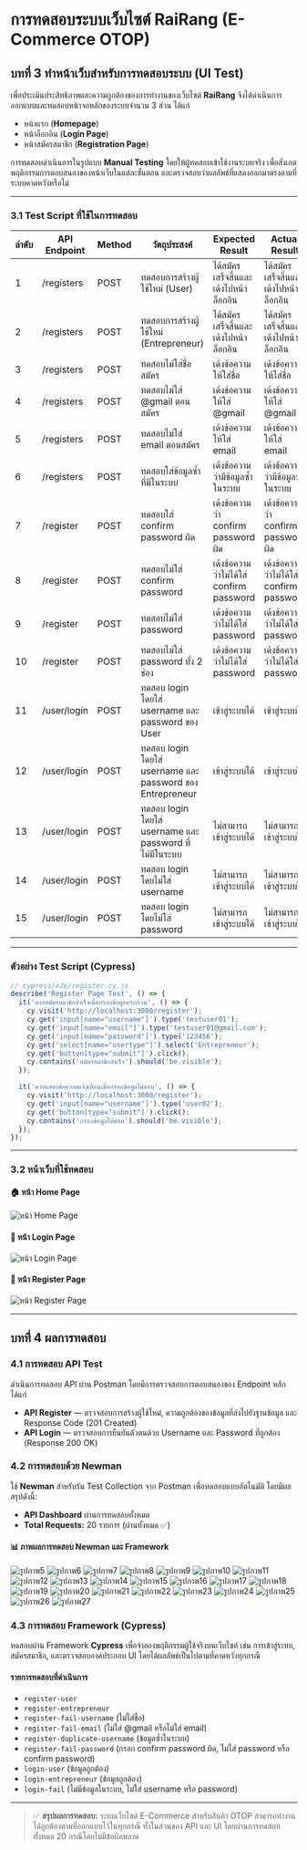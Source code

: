 # การทดสอบระบบเว็บไซต์ RaiRang (E-Commerce OTOP)

## บทที่ 3 ทำหน้าเว็บสำหรับการทดสอบระบบ (UI Test)

เพื่อประเมินประสิทธิภาพและความถูกต้องของการทำงานของเว็บไซต์ **RaiRang** จึงได้ดำเนินการออกแบบและทดสอบหน้าจอหลักของระบบจำนวน 3 ส่วน ได้แก่

* หน้าแรก (**Homepage**)
* หน้าล็อกอิน (**Login Page**)
* หน้าสมัครสมาชิก (**Registration Page**)

การทดสอบดำเนินการในรูปแบบ **Manual Testing** โดยให้ผู้ทดสอบเข้าใช้งานระบบจริง เพื่อสังเกตพฤติกรรมการตอบสนองของหน้าเว็บในแต่ละขั้นตอน และตรวจสอบว่าผลลัพธ์ที่แสดงออกมาตรงตามที่ระบบคาดหวังหรือไม่

---

### 3.1 Test Script ที่ใช้ในการทดสอบ

| ลำดับ | API Endpoint | Method | วัตถุประสงค์                                              | Expected Result                          | Actual Result                            | สถานะ |
| ----- | ------------ | ------ | --------------------------------------------------------- | ---------------------------------------- | ---------------------------------------- | ----- |
| 1     | /registers   | POST   | ทดสอบการสร้างผู้ใช้ใหม่ (User)                            | ได้สมัครเสร็จสิ้นและเด้งไปหน้าล็อกอิน    | ได้สมัครเสร็จสิ้นและเด้งไปหน้าล็อกอิน    | ✅     |
| 2     | /registers   | POST   | ทดสอบการสร้างผู้ใช้ใหม่ (Entrepreneur)                    | ได้สมัครเสร็จสิ้นและเด้งไปหน้าล็อกอิน    | ได้สมัครเสร็จสิ้นและเด้งไปหน้าล็อกอิน    | ✅     |
| 3     | /registers   | POST   | ทดสอบไม่ใส่ชื่อสมัคร                                      | เด้งข้อความให้ใส่ชื่อ                    | เด้งข้อความให้ใส่ชื่อ                    | ✅     |
| 4     | /registers   | POST   | ทดสอบไม่ใส่ @gmail ตอนสมัคร                               | เด้งข้อความให้ใส่ @gmail                 | เด้งข้อความให้ใส่ @gmail                 | ✅     |
| 5     | /registers   | POST   | ทดสอบไม่ใส่ email ตอนสมัคร                                | เด้งข้อความให้ใส่ email                  | เด้งข้อความให้ใส่ email                  | ✅     |
| 6     | /registers   | POST   | ทดสอบใส่ข้อมูลซ้ำที่มีในระบบ                              | เด้งข้อความว่ามีข้อมูลซ้ำในระบบ          | เด้งข้อความว่ามีข้อมูลซ้ำในระบบ          | ✅     |
| 7     | /register    | POST   | ทดสอบใส่ confirm password ผิด                             | เด้งข้อความว่า confirm password ผิด      | เด้งข้อความว่า confirm password ผิด      | ✅     |
| 8     | /register    | POST   | ทดสอบไม่ใส่ confirm password                              | เด้งข้อความว่าไม่ได้ใส่ confirm password | เด้งข้อความว่าไม่ได้ใส่ confirm password | ✅     |
| 9     | /register    | POST   | ทดสอบไม่ใส่ password                                      | เด้งข้อความว่าไม่ได้ใส่ password         | เด้งข้อความว่าไม่ได้ใส่ password         | ✅     |
| 10    | /register    | POST   | ทดสอบไม่ใส่ password ทั้ง 2 ช่อง                          | เด้งข้อความว่าไม่ได้ใส่ password         | เด้งข้อความว่าไม่ได้ใส่ password         | ✅     |
| 11    | /user/login  | POST   | ทดสอบ login โดยใส่ username และ password ของ User         | เข้าสู่ระบบได้                           | เข้าสู่ระบบได้                           | ✅     |
| 12    | /user/login  | POST   | ทดสอบ login โดยใส่ username และ password ของ Entrepreneur | เข้าสู่ระบบได้                           | เข้าสู่ระบบได้                           | ✅     |
| 13    | /user/login  | POST   | ทดสอบ login โดยใส่ username และ password ที่ไม่มีในระบบ   | ไม่สามารถเข้าสู่ระบบได้                  | ไม่สามารถเข้าสู่ระบบได้                  | ✅     |
| 14    | /user/login  | POST   | ทดสอบ login โดยไม่ใส่ username                            | ไม่สามารถเข้าสู่ระบบได้                  | ไม่สามารถเข้าสู่ระบบได้                  | ✅     |
| 15    | /user/login  | POST   | ทดสอบ login โดยไม่ใส่ password                            | ไม่สามารถเข้าสู่ระบบได้                  | ไม่สามารถเข้าสู่ระบบได้                  | ✅     |

---

### ตัวอย่าง Test Script (Cypress)

```js
// cypress/e2e/register.cy.js
describe('Register Page Test', () => {
  it('ควรสมัครสมาชิกสำเร็จเมื่อกรอกข้อมูลครบถ้วน', () => {
    cy.visit('http://localhost:3000/register');
    cy.get('input[name="username"]').type('testuser01');
    cy.get('input[name="email"]').type('testuser01@gmail.com');
    cy.get('input[name="password"]').type('123456');
    cy.get('select[name="usertype"]').select('Entrepreneur');
    cy.get('button[type="submit"]').click();
    cy.contains('สมัครสมาชิกสำเร็จ').should('be.visible');
  });

  it('ควรแสดงข้อความแจ้งเตือนเมื่อกรอกข้อมูลไม่ครบ', () => {
    cy.visit('http://localhost:3000/register');
    cy.get('input[name="username"]').type('user02');
    cy.get('button[type="submit"]').click();
    cy.contains('กรอกข้อมูลให้ครบ').should('be.visible');
  });
});
```

---

### 3.2 หน้าเว็บที่ใช้ทดสอบ

#### 🏠 หน้า Home Page

![หน้า Home Page](https://raw.githubusercontent.com/PATHAPHON/Software-Testing-Final/main/report/cypress/รูปภาพ2.png)

#### 🔐 หน้า Login Page

![หน้า Login Page](https://raw.githubusercontent.com/PATHAPHON/Software-Testing-Final/main/report/cypress/รูปภาพ3.png)

#### 📝 หน้า Register Page

![หน้า Register Page](https://raw.githubusercontent.com/PATHAPHON/Software-Testing-Final/main/report/cypress/รูปภาพ4.png)

---

## บทที่ 4 ผลการทดสอบ

### 4.1 การทดสอบ API Test

ดำเนินการทดสอบ API ผ่าน Postman โดยมีการตรวจสอบการตอบสนองของ Endpoint หลัก ได้แก่

* **API Register** — ตรวจสอบการสร้างผู้ใช้ใหม่, ความถูกต้องของข้อมูลที่ส่งไปยังฐานข้อมูล และ Response Code (201 Created)
* **API Login** — ตรวจสอบการยืนยันตัวตนด้วย Username และ Password ที่ถูกต้อง (Response 200 OK)

### 4.2 การทดสอบด้วย Newman

ใช้ **Newman** สำหรับรัน Test Collection จาก Postman เพื่อทดสอบแบบอัตโนมัติ โดยมีผลสรุปดังนี้:

* **API Dashboard** ผ่านการทดสอบทั้งหมด
* **Total Requests:** 20 รายการ (ผ่านทั้งหมด ✅)

#### 📊 ภาพผลการทดสอบ Newman และ Framework

![รูปภาพ5](https://raw.githubusercontent.com/PATHAPHON/Software-Testing-Final/main/report/cypress/รูปภาพ5.png)
![รูปภาพ6](https://raw.githubusercontent.com/PATHAPHON/Software-Testing-Final/main/report/cypress/รูปภาพ6.png)
![รูปภาพ7](https://raw.githubusercontent.com/PATHAPHON/Software-Testing-Final/main/report/cypress/รูปภาพ7.png)
![รูปภาพ8](https://raw.githubusercontent.com/PATHAPHON/Software-Testing-Final/main/report/cypress/รูปภาพ8.png)
![รูปภาพ9](https://raw.githubusercontent.com/PATHAPHON/Software-Testing-Final/main/report/cypress/รูปภาพ9.png)
![รูปภาพ10](https://raw.githubusercontent.com/PATHAPHON/Software-Testing-Final/main/report/cypress/รูปภาพ10.png)
![รูปภาพ11](https://raw.githubusercontent.com/PATHAPHON/Software-Testing-Final/main/report/cypress/รูปภาพ11.png)
![รูปภาพ12](https://raw.githubusercontent.com/PATHAPHON/Software-Testing-Final/main/report/cypress/รูปภาพ12.png)
![รูปภาพ13](https://raw.githubusercontent.com/PATHAPHON/Software-Testing-Final/main/report/cypress/รูปภาพ13.png)
![รูปภาพ14](https://raw.githubusercontent.com/PATHAPHON/Software-Testing-Final/main/report/cypress/รูปภาพ14.png)
![รูปภาพ15](https://raw.githubusercontent.com/PATHAPHON/Software-Testing-Final/main/report/cypress/รูปภาพ15.png)
![รูปภาพ16](https://raw.githubusercontent.com/PATHAPHON/Software-Testing-Final/main/report/cypress/รูปภาพ16.png)
![รูปภาพ17](https://raw.githubusercontent.com/PATHAPHON/Software-Testing-Final/main/report/cypress/รูปภาพ17.png)
![รูปภาพ18](https://raw.githubusercontent.com/PATHAPHON/Software-Testing-Final/main/report/cypress/รูปภาพ18.png)
![รูปภาพ19](https://raw.githubusercontent.com/PATHAPHON/Software-Testing-Final/main/report/cypress/รูปภาพ19.png)
![รูปภาพ20](https://raw.githubusercontent.com/PATHAPHON/Software-Testing-Final/main/report/cypress/รูปภาพ20.png)
![รูปภาพ21](https://raw.githubusercontent.com/PATHAPHON/Software-Testing-Final/main/report/cypress/รูปภาพ21.png)
![รูปภาพ22](https://raw.githubusercontent.com/PATHAPHON/Software-Testing-Final/main/report/cypress/รูปภาพ22.png)
![รูปภาพ23](https://raw.githubusercontent.com/PATHAPHON/Software-Testing-Final/main/report/cypress/รูปภาพ23.png)
![รูปภาพ24](https://raw.githubusercontent.com/PATHAPHON/Software-Testing-Final/main/report/cypress/รูปภาพ24.png)
![รูปภาพ25](https://raw.githubusercontent.com/PATHAPHON/Software-Testing-Final/main/report/cypress/รูปภาพ25.png)
![รูปภาพ26](https://raw.githubusercontent.com/PATHAPHON/Software-Testing-Final/main/report/cypress/รูปภาพ26.png)
![รูปภาพ27](https://raw.githubusercontent.com/PATHAPHON/Software-Testing-Final/main/report/cypress/รูปภาพ27.png)

### 4.3 การทดสอบ Framework (Cypress)

ทดสอบผ่าน Framework **Cypress** เพื่อจำลองพฤติกรรมผู้ใช้จริงบนเว็บไซต์ เช่น การเข้าสู่ระบบ, สมัครสมาชิก, และตรวจสอบองค์ประกอบ UI โดยได้ผลลัพธ์เป็นไปตามที่คาดหวังทุกกรณี

#### รายการทดสอบที่ดำเนินการ

* `register-user`
* `register-entrepreneur`
* `register-fail-username` (ไม่ใส่ชื่อ)
* `register-fail-email` (ไม่ใส่ @gmail หรือไม่ใส่ email)
* `register-duplicate-username` (ข้อมูลซ้ำในระบบ)
* `register-fail-password` (กรอก confirm password ผิด, ไม่ใส่ password หรือ confirm password)
* `login-user` (ข้อมูลถูกต้อง)
* `login-entrepreneur` (ข้อมูลถูกต้อง)
* `login-fail` (ไม่มีข้อมูลในระบบ, ไม่ใส่ username หรือ password)

---

> ✅ **สรุปผลการทดสอบ:**
> ระบบเว็บไซต์ E-Commerce สำหรับสินค้า OTOP สามารถทำงานได้ถูกต้องตามที่ออกแบบไว้ในทุกกรณี ทั้งในส่วนของ API และ UI โดยผ่านการทดสอบทั้งหมด 20 กรณีโดยไม่มีข้อผิดพลาด
